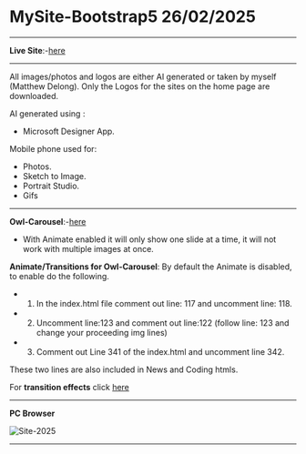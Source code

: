# MySite-Bootstrap5 26/02/2025

---

**Live Site**:-[here](https://matthews-world.netlify.app/)

---

All images/photos and logos are either AI generated or taken by myself (Matthew Delong). 
Only the Logos for the sites on the home page are downloaded.

AI generated using : 
- Microsoft Designer App.

Mobile phone used for: 
- Photos.
- Sketch to Image.
- Portrait Studio.
- Gifs

---

**Owl-Carousel**:-[here](https://owlcarousel2.github.io/OwlCarousel2/)
- With Animate enabled it will only show one slide at a time, it will not work with multiple images at once.

**Animate/Transitions for Owl-Carousel**:
By default the Animate is disabled, to enable do the following.
- 1. In the index.html file comment out line: 117 and uncomment line: 118.
- 2. Uncomment line:123 and comment out line:122 (follow line: 123 and change your proceeding img lines)
- 3. Comment out Line 341 of the index.html and uncomment line 342.

These two lines are also included in News and Coding htmls.

For **transition effects** click [here](https://animate.style/)

---

**PC Browser** 

![Site-2025](https://github.com/user-attachments/assets/65149399-1334-43d0-bbac-08751a6afa7c)

---






